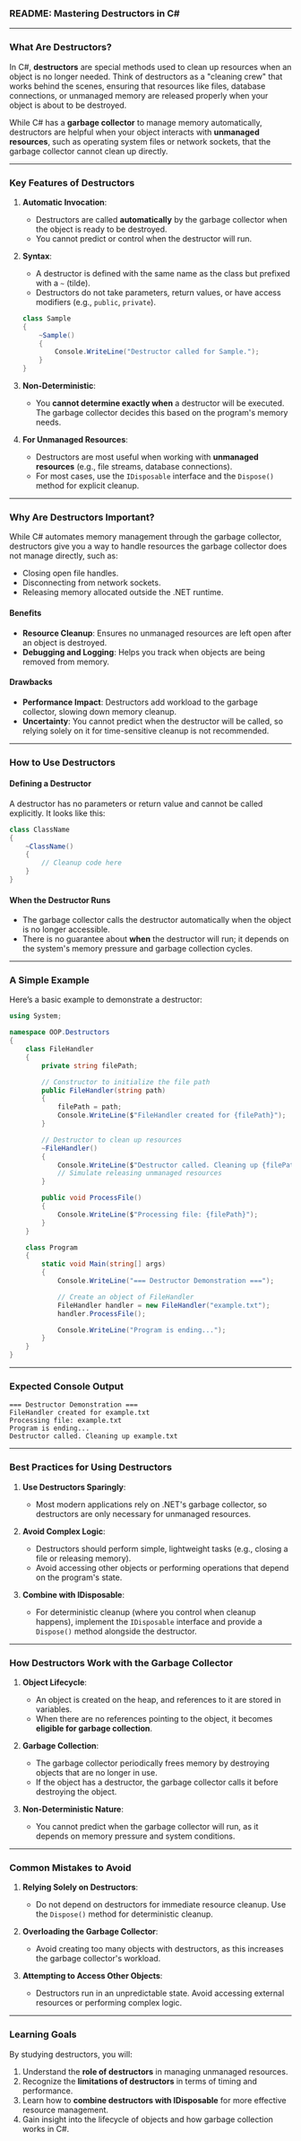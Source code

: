 ﻿### **README: Mastering Destructors in C#**

---

### **What Are Destructors?**

In C#, **destructors** are special methods used to clean up resources when an object is no longer needed. Think of destructors as a "cleaning crew" that works behind the scenes, ensuring that resources like files, database connections, or unmanaged memory are released properly when your object is about to be destroyed.

While C# has a **garbage collector** to manage memory automatically, destructors are helpful when your object interacts with **unmanaged resources**, such as operating system files or network sockets, that the garbage collector cannot clean up directly.

---

### **Key Features of Destructors**

1. **Automatic Invocation**:
   - Destructors are called **automatically** by the garbage collector when the object is ready to be destroyed.
   - You cannot predict or control when the destructor will run.

2. **Syntax**:
   - A destructor is defined with the same name as the class but prefixed with a `~` (tilde).
   - Destructors do not take parameters, return values, or have access modifiers (e.g., `public`, `private`).

   ```csharp
   class Sample
   {
       ~Sample()
       {
           Console.WriteLine("Destructor called for Sample.");
       }
   }
   ```

3. **Non-Deterministic**:
   - You **cannot determine exactly when** a destructor will be executed. The garbage collector decides this based on the program's memory needs.

4. **For Unmanaged Resources**:
   - Destructors are most useful when working with **unmanaged resources** (e.g., file streams, database connections).
   - For most cases, use the `IDisposable` interface and the `Dispose()` method for explicit cleanup.

---

### **Why Are Destructors Important?**

While C# automates memory management through the garbage collector, destructors give you a way to handle resources the garbage collector does not manage directly, such as:
- Closing open file handles.
- Disconnecting from network sockets.
- Releasing memory allocated outside the .NET runtime.

#### **Benefits**
- **Resource Cleanup**: Ensures no unmanaged resources are left open after an object is destroyed.
- **Debugging and Logging**: Helps you track when objects are being removed from memory.

#### **Drawbacks**
- **Performance Impact**: Destructors add workload to the garbage collector, slowing down memory cleanup.
- **Uncertainty**: You cannot predict when the destructor will be called, so relying solely on it for time-sensitive cleanup is not recommended.

---

### **How to Use Destructors**

#### **Defining a Destructor**
A destructor has no parameters or return value and cannot be called explicitly. It looks like this:

```csharp
class ClassName
{
    ~ClassName()
    {
        // Cleanup code here
    }
}
```

#### **When the Destructor Runs**
- The garbage collector calls the destructor automatically when the object is no longer accessible.
- There is no guarantee about **when** the destructor will run; it depends on the system's memory pressure and garbage collection cycles.

---

### **A Simple Example**

Here’s a basic example to demonstrate a destructor:

```csharp
using System;

namespace OOP.Destructors
{
    class FileHandler
    {
        private string filePath;

        // Constructor to initialize the file path
        public FileHandler(string path)
        {
            filePath = path;
            Console.WriteLine($"FileHandler created for {filePath}");
        }

        // Destructor to clean up resources
        ~FileHandler()
        {
            Console.WriteLine($"Destructor called. Cleaning up {filePath}");
            // Simulate releasing unmanaged resources
        }

        public void ProcessFile()
        {
            Console.WriteLine($"Processing file: {filePath}");
        }
    }

    class Program
    {
        static void Main(string[] args)
        {
            Console.WriteLine("=== Destructor Demonstration ===");

            // Create an object of FileHandler
            FileHandler handler = new FileHandler("example.txt");
            handler.ProcessFile();

            Console.WriteLine("Program is ending...");
        }
    }
}
```

---

### **Expected Console Output**

```plaintext
=== Destructor Demonstration ===
FileHandler created for example.txt
Processing file: example.txt
Program is ending...
Destructor called. Cleaning up example.txt
```

---

### **Best Practices for Using Destructors**

1. **Use Destructors Sparingly**:
   - Most modern applications rely on .NET's garbage collector, so destructors are only necessary for unmanaged resources.

2. **Avoid Complex Logic**:
   - Destructors should perform simple, lightweight tasks (e.g., closing a file or releasing memory).
   - Avoid accessing other objects or performing operations that depend on the program's state.

3. **Combine with IDisposable**:
   - For deterministic cleanup (where you control when cleanup happens), implement the `IDisposable` interface and provide a `Dispose()` method alongside the destructor.

---

### **How Destructors Work with the Garbage Collector**

1. **Object Lifecycle**:
   - An object is created on the heap, and references to it are stored in variables.
   - When there are no references pointing to the object, it becomes **eligible for garbage collection**.

2. **Garbage Collection**:
   - The garbage collector periodically frees memory by destroying objects that are no longer in use.
   - If the object has a destructor, the garbage collector calls it before destroying the object.

3. **Non-Deterministic Nature**:
   - You cannot predict when the garbage collector will run, as it depends on memory pressure and system conditions.

---

### **Common Mistakes to Avoid**

1. **Relying Solely on Destructors**:
   - Do not depend on destructors for immediate resource cleanup. Use the `Dispose()` method for deterministic cleanup.

2. **Overloading the Garbage Collector**:
   - Avoid creating too many objects with destructors, as this increases the garbage collector's workload.

3. **Attempting to Access Other Objects**:
   - Destructors run in an unpredictable state. Avoid accessing external resources or performing complex logic.

---

### **Learning Goals**

By studying destructors, you will:
1. Understand the **role of destructors** in managing unmanaged resources.
2. Recognize the **limitations of destructors** in terms of timing and performance.
3. Learn how to **combine destructors with IDisposable** for more effective resource management.
4. Gain insight into the lifecycle of objects and how garbage collection works in C#.